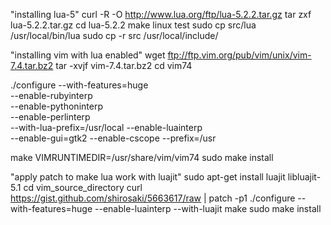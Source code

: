 "installing lua-5"
curl -R -O http://www.lua.org/ftp/lua-5.2.2.tar.gz
tar zxf lua-5.2.2.tar.gz
cd lua-5.2.2
make linux test
sudo cp src/lua /usr/local/bin/lua
sudo cp -r src /usr/local/include/


"installing vim with lua enabled"
wget ftp://ftp.vim.org/pub/vim/unix/vim-7.4.tar.bz2
tar -xvjf  vim-7.4.tar.bz2
cd vim74

./configure --with-features=huge \
    --enable-rubyinterp \
    --enable-pythoninterp \
    --enable-perlinterp \
    --with-lua-prefix=/usr/local --enable-luainterp \
    --enable-gui=gtk2 --enable-cscope --prefix=/usr

make VIMRUNTIMEDIR=/usr/share/vim/vim74
sudo make install

"apply patch to make lua work with luajit"
 sudo apt-get install luajit libluajit-5.1
 cd vim_source_directory
 curl https://gist.github.com/shirosaki/5663617/raw | patch -p1
 ./configure --with-features=huge --enable-luainterp --with-luajit
 make
 sudo make install
